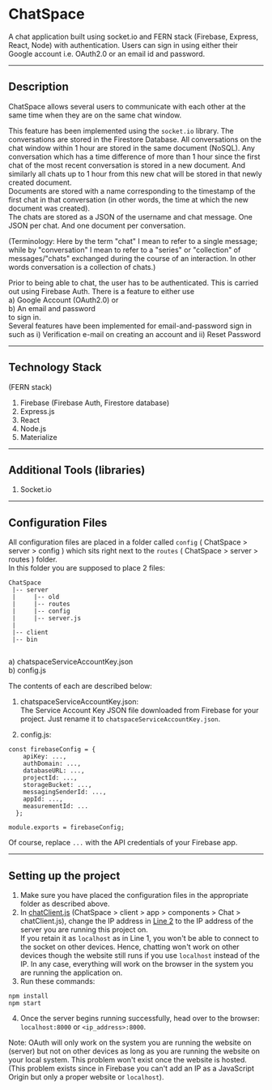 # ChatSpace  
A chat application built using socket.io and FERN stack (Firebase, Express, React, Node) with authentication. Users can sign in using either their Google account i.e. OAuth2.0 or an email id and password.  

----

## Description  
ChatSpace allows several users to communicate with each other at the same time when they are on the same chat window.  
   
This feature has been implemented using the `socket.io` library. The conversations are stored in the Firestore Database. All conversations on the chat window within 1 hour are stored in the same document (NoSQL). Any conversation which has a time difference of more than 1 hour since the first chat of the most recent conversation is stored in a new document. And similarly all chats up to 1 hour from this new chat will be stored in that newly created document.  
Documents are stored with a name corresponding to the timestamp of the first chat in that conversation (in other words, the time at which the new document was created).  
The chats are stored as a JSON of the username and chat message. One JSON per chat. And one document per conversation.   

(Terminology: Here by the term "chat" I mean to refer to a single message; while by "conversation" I mean to refer to a "series" or "collection" of messages/"chats" exchanged during the course of an interaction. In other words conversation is a collection of chats.)   

Prior to being able to chat, the user has to be authenticated. This is carried out using Firebase Auth. There is a feature to either use  
a) Google Account (OAuth2.0) or   
b) An email and password   
to sign in.   
Several features have been implemented for email-and-password sign in such as i) Verification e-mail on creating an account and ii) Reset Password

----

## Technology Stack   
(FERN stack)  
1. Firebase (Firebase Auth, Firestore database)   
2. Express.js    
3. React  
4. Node.js    
5. Materialize  

----

## Additional Tools (libraries)     
1. Socket.io    

----

## Configuration Files  
All configuration files are placed in a folder called `config` ( ChatSpace > server > config ) which sits right next to the `routes` ( ChatSpace > server > routes ) folder.  
In this folder you are supposed to place 2 files:   

```
ChatSpace  
 |-- server   
 |     |-- old  
 |     |-- routes  
 |     |-- config  
 |     |-- server.js
 |
 |-- client  
 |-- bin  
 
```

a) chatspaceServiceAccountKey.json  
b) config.js   

The contents of each are described below:  

1. chatspaceServiceAccountKey.json:   
The Service Account Key JSON file downloaded from Firebase for your project. Just rename it to `chatspaceServiceAccountKey.json`.  

2. config.js: 
```
const firebaseConfig = {
    apiKey: ...,
    authDomain: ...,
    databaseURL: ...,
    projectId: ...,
    storageBucket: ...,
    messagingSenderId: ...,
    appId: ...,
    measurementId: ...
  };

module.exports = firebaseConfig;
```
Of course, replace `...` with the API credentials of your Firebase app.   

----

## Setting up the project 
1. Make sure you have placed the configuration files in the appropriate folder as described above.   
2. In [chatClient.js](https://github.com/sonamkshenoy/ChatSpace/blob/master/client/app/components/Chat/chatClient.js)  (ChatSpace > client > app > components > Chat > chatClient.js), change the IP address in [Line 2](https://github.com/sonamkshenoy/ChatSpace/blob/f21c68f1bbf25a2eaa61332fa2e33ad5740d0c90/client/app/components/Chat/chatClient.js#L2) to the IP address of the server you are running this project on.   
If you retain it as `localhost` as in Line 1, you won't be able to connect to the socket on other devices. Hence, chatting won't work on other devices though the website still runs if you use `localhost` instead of the IP. In any case, everything will work on the browser in the system you are running the application on.    
3. Run these commands:   
```
npm install  
npm start
```  
4. Once the server begins running successfully, head over to the browser: `localhost:8000` or `<ip_address>:8000`.   


Note: OAuth will only work on the system you are running the website on (server) but not on other devices as long as you are running the website on your local system. This problem won't exist once the website is hosted. (This problem exists since in Firebase you can't add an IP as a JavaScript Origin but only a proper website or `localhost`). 



